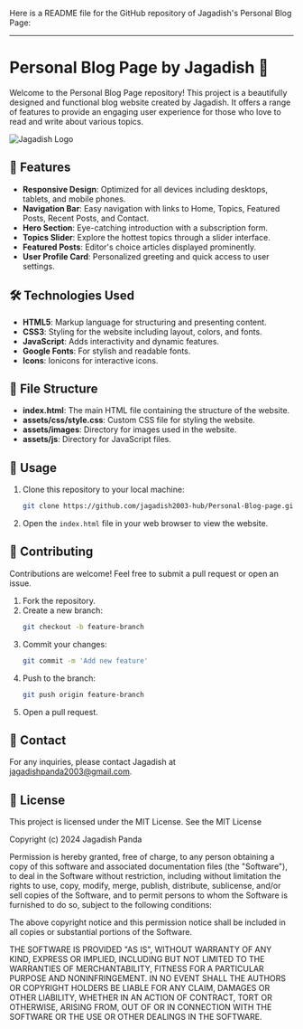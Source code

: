Here is a README file for the GitHub repository of Jagadish's Personal Blog Page:

---

# Personal Blog Page by Jagadish 🌟

Welcome to the Personal Blog Page repository! This project is a beautifully designed and functional blog website created by Jagadish. It offers a range of features to provide an engaging user experience for those who love to read and write about various topics.

![Jagadish Logo](https://i.ibb.co/9wsQdr8/JAGADISH-PANDA-removebg-preview.png)

## 🚀 Features

- **Responsive Design**: Optimized for all devices including desktops, tablets, and mobile phones.
- **Navigation Bar**: Easy navigation with links to Home, Topics, Featured Posts, Recent Posts, and Contact.
- **Hero Section**: Eye-catching introduction with a subscription form.
- **Topics Slider**: Explore the hottest topics through a slider interface.
- **Featured Posts**: Editor's choice articles displayed prominently.
- **User Profile Card**: Personalized greeting and quick access to user settings.

## 🛠️ Technologies Used

- **HTML5**: Markup language for structuring and presenting content.
- **CSS3**: Styling for the website including layout, colors, and fonts.
- **JavaScript**: Adds interactivity and dynamic features.
- **Google Fonts**: For stylish and readable fonts.
- **Icons**: Ionicons for interactive icons.

## 📂 File Structure

- **index.html**: The main HTML file containing the structure of the website.
- **assets/css/style.css**: Custom CSS file for styling the website.
- **assets/images**: Directory for images used in the website.
- **assets/js**: Directory for JavaScript files.

## 📝 Usage

1. Clone this repository to your local machine:
   ```bash
   git clone https://github.com/jagadish2003-hub/Personal-Blog-page.git
   ```
2. Open the `index.html` file in your web browser to view the website.


## 🤝 Contributing

Contributions are welcome! Feel free to submit a pull request or open an issue.

1. Fork the repository.
2. Create a new branch:
   ```bash
   git checkout -b feature-branch
   ```
3. Commit your changes:
   ```bash
   git commit -m 'Add new feature'
   ```
4. Push to the branch:
   ```bash
   git push origin feature-branch
   ```
5. Open a pull request.

## 📧 Contact

For any inquiries, please contact Jagadish at [jagadishpanda2003@gmail.com](mailto:jagadishpanda2003@gmail.com).

## 📜 License

This project is licensed under the MIT License. See the MIT License

Copyright (c) 2024 Jagadish Panda

Permission is hereby granted, free of charge, to any person obtaining a copy
of this software and associated documentation files (the "Software"), to deal
in the Software without restriction, including without limitation the rights
to use, copy, modify, merge, publish, distribute, sublicense, and/or sell
copies of the Software, and to permit persons to whom the Software is
furnished to do so, subject to the following conditions:

The above copyright notice and this permission notice shall be included in all
copies or substantial portions of the Software.

THE SOFTWARE IS PROVIDED "AS IS", WITHOUT WARRANTY OF ANY KIND, EXPRESS OR
IMPLIED, INCLUDING BUT NOT LIMITED TO THE WARRANTIES OF MERCHANTABILITY,
FITNESS FOR A PARTICULAR PURPOSE AND NONINFRINGEMENT. IN NO EVENT SHALL THE
AUTHORS OR COPYRIGHT HOLDERS BE LIABLE FOR ANY CLAIM, DAMAGES OR OTHER
LIABILITY, WHETHER IN AN ACTION OF CONTRACT, TORT OR OTHERWISE, ARISING FROM,
OUT OF OR IN CONNECTION WITH THE SOFTWARE OR THE USE OR OTHER DEALINGS IN THE
SOFTWARE.



